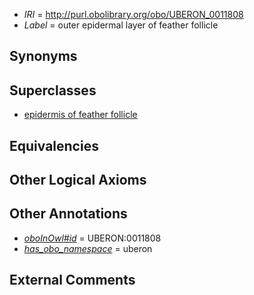  * *IRI* = http://purl.obolibrary.org/obo/UBERON_0011808
 * *Label* = outer epidermal layer of feather follicle

## Synonyms


## Superclasses

 * [epidermis of feather follicle](../../UBERON/07/UBERON_0011807.md)

## Equivalencies


## Other Logical Axioms


## Other Annotations

 * *[oboInOwl#id](../../id/oboInOwl#id.md)* = UBERON:0011808
 * *[has_obo_namespace](../../ce/oboInOwl#hasOBONamespace.md)* = uberon

## External Comments

